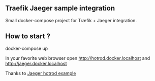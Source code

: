 ## Traefik Jaeger sample integration

Small docker-compose project for Træfik + Jaeger integration.

## How to start ?

docker-compose up

In your favorite web browser open http://hotrod.docker.localhost and http://jaeger.docker.localhost

Thanks to [Jaeger hotrod example](https://github.com/jaegertracing/jaeger/tree/master/examples/hotrod)
